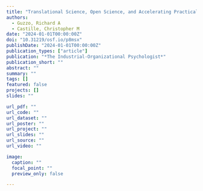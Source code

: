 ```yaml
---
title: "Translational Science, Open Science, and Accelerating Practical Impact"
authors:
  - Guzzo, Richard A
  - Castille, Christopher M
date: "2024-01-01T00:00:00Z"
doi: "10.31219/osf.io/p8msx"
publishDate: "2024-01-01T00:00:00Z"
publication_types: ["article"]
publication: "*The Industrial-Organizational Psychologist*"
publication_short: ""
abstract: ""
summary: ""
tags: []
featured: false
projects: []
slides: ""

url_pdf: ""
url_code: ""
url_dataset: ""
url_poster: ""
url_project: ""
url_slides: ""
url_source: ""
url_video: ""

image:
  caption: ""
  focal_point: ""
  preview_only: false

---
```

